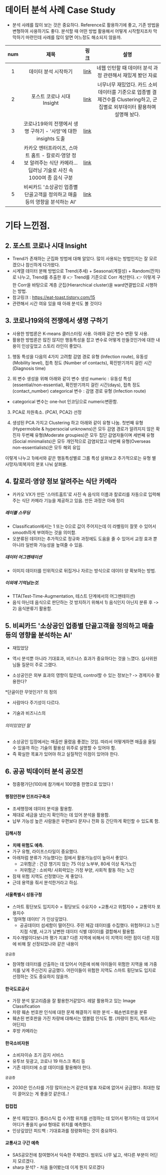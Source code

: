 # 데이터 분석 사례 Case Study 
- 분석 사례를 많이 보는 것은 중요하다. Reference로 활용하기에 좋고, 기존 방법을 변형하여 사용하기도 좋다. 분석할 때 어떤 방법 활용해서 어떻게 시작할지조차 막막하기 마련인데 사례를 많이 알면 어느정도 해소되지 않을까.

|num|제목|링크|설명|
|:---:|:---:|:---:|:---:| 
|1|데이터 분석 시작하기 |[link](https://www.slideshare.net/leoyang991/ss-90038927)|네웹 인턴할 때 데이터 분석 과정 관련해서 재밌게 봤던 자료|
|2|포스트 코로나 시대 Insight|[link](https://dacon.io/competitions/official/235618/codeshare/1448)|너무너무 재밌었다. 카드 소비 데이터를 기준으로 업종별 결제건수를 Clustering하고, 군집별로 외부데이터 활용하며 설명해 놨다. |
|3|코로나19와의 전쟁에서 생명 구하기 - '사망'에 대한 insights 도출|[link](https://dacon.io/codeshare/949)||
|4|카카오 엔터프라이즈, 스마트 홈트 - 칼로리·영양 정보 알려주는 식단 카메라… 딥러닝 기술로 사진 속 1000여 종 음식 구분|[link](https://magazine.hankyung.com/business/article/2020110301301000471)||
|5|비씨카드 '소상공인 업종별 단골고객을 정의하고 매출 등의 영향을 분석하는 AI' |[link](https://www.youtube.com/watch?v=WvvKBmTsPTY)||


# 기타 느낀점.
## 2. 포스트 코로나 시대 Insight  
- Trend가 존재하는 군집화 방법에 대해 알았다. 많이 사용되는 방법인지는 잘 모르겠으나 참신하게 다가왔다.
- 시계열 데이터 분해 방법으로 Trend(추세) + Seasonal(계절성) + Random(잔차) 로 나누고, Trend를 추출한 후 :point_right: Trend를 기준으로 Corr 계산한다.  :point_right: 이렇게 구한 Corr을 바탕으로  계층 군집(Hierarchical cluster)을 ward연결법으로 시행하는 방법.
- 참고링크 : https://eat-toast.tistory.com/15
- 관련해서 시간 여유 있을 때 아래 분석도 볼 것이다


## 3. 코로나19와의 전쟁에서 생명 구하기
- 사용한 방법론은 K-means 클러스터링 사용. 아래와 같은 변수 변환 및 사용. 
- 활용한 방법론은 많진 않지만 행동특성을 잡고 변수로 어떻게 만들것인가에 대한 내용이 인상깊었고 스토리 라인이 좋았다.

1) 행동 특성을 다음의 4가지 고려함
감염 경로 유형 (Infection route), 유동성 (Mobility level), 접촉 정도 (Number of contacts), 확진받기까지 걸린 시간 (Diagnosis time)

2) 위 변수 생성을 위해 아래와 같이 변수 생성
numeric : 유동성 특성(essential/non-essential), 확진받기까지 걸린 시간(days), 접촉 정도(contact_number)
categorical 변수 : 감염 경로 유형 (Infection route) 
- categorical 변수는 one-hot 인코딩으로 numeric변환함.

3) PCA로 차원축소. (PCA1, PCA2) 선정

4) 생성된 PCA 가지고 Clustering 하고 아래와 같이 유형 나눔.
첫번째 유형(Hypermobile & hypersocial unknowns)은 모두 감염 경로가 알려지지 않은 확진자
두번째 유형(Moderate groupies)은 모두 집단 감염자들이며
세번째 유형(Social minimalists)은 모두 개인적으로 감염되었고
네번째 유형(Overseas non-essentialists)은 모두 해외 유입

이렇게 나누고 1)에서와 같은 행동특성별로 그룹 특성 살펴보고 추가적으로는 유형 별 사망자/회복자의 분포 나눠 살펴봄. 


## 4. 칼로리·영양 정보 알려주는 식단 카메라 
- 카카오 VX가 만든 ‘스마트홈트’로 사진 속 음식의 이름과 칼로리를 자동으로 입력해 주는 식단 카메라 기능을 제공하고 있음. 만든 과정은 아래 정리
##### 레이블 스무딩
- Classification에서는 1 또는 0으로 값이 주어지는데 이 라벨링이 잘못 수 있어서 smooth하게 부여하는 것을 의미함. 
- 오분류된 데이터는 추가적으로 정규화 과정에도 도움을 줄 수 있어서 교정 효과 뿐 아니라 일반화 가능성을 높여줄 수 있음. 

##### 데이터 어그멘테이션
- 이미지 데이터를 인위적으로 뒤집거나 자르는 방식으로 데이터 양 확보하는 방법.

##### 이외에 기억남는것.
- TTA(Test-Time-Augmentation, 테스트 단계에서의 어그멘테이션)
- 음식 아닌데 음식으로 판단하는 것 방지하기 위해서 1) 음식인지 아닌지 분류 후 -> 2) 음식분류기 활용함.

## 5. 비씨카드 '소상공인 업종별 단골고객을 정의하고 매출 등의 영향을 분석하는 AI'
- 재밌었당
- 역시 분석뿐 아니라 기대효과, 비즈니스 효과가 중요하다는 것을 느꼈다. 심사위원님들 질문이 주로 그랬다. 

- 소상공인은 외부 효과의 영향이 많은데, control할 수 있는 정보는?
-> 경제지수 활용한다? 

*단골이란 무엇인가? 의 정의
- 사람마다 주기성이 다르다. 

- 기술과 비즈니스의 

###### 의미있었던 말
- 소상공인 입장에서는 매출만 올렸음 좋겠는 것임. 따라서 어떻게하면 매출을 올릴 수 있을까 하는 기술의 활용성 위주로 설명할 수 있어야 함.
- 즉 확실한 목표가 있어야 하고 실질적인 이점이 있어야 한다.

## 6. 공공 빅데이터 분석 공모전
- 청중평가단(100)에 참가해서 100명중 한명으로 있었다 ! 
#### 행정안전부 인프라구축과 
- 조세행정에 데이터 분석을 활용함.
- 제대로 세금을 냈는지 확인하는 데 있어 분석을 활용함. 
- 납부 가능성 높은 사람들은 우편보다 문자나 전화 등 간단하게 확인할 수 있도록 함.

#### 김해시청 
- **치매 위험도 예측.** 
- 가구 유형, 라이프스타일이 중요했다.
- 아래처럼 분류가 가능했다는 점에서 활용가능성이 높아서 좋았다.
    - 고위험군 : 건강 챙기지 않는 75 이상 노부부, 80세 이상 독거노인
    - 저위험군 : 소비력/ 사회력있는 가정 부양, 사회적 활동 하는 노인
- 잠재 위험 지역도 선정했다는 게 좋았다.
- 근데 용역을 줘서 분석한거라고 하심. 

#### 서울특별시 성동구청
- 스마트 횡단보도 입지지수 = 횡당보도 수요지수 +교통사고 위험지수 + 교통약자 포용지수
- '참여형 데이터' 가 인상깊었다.
  - 공공데이터 섬세함이 떨어진다. 주민 체감 데이터를 수집했다. 위험하다고 느낀 지점 식별, 사고가 날뻔한 데이터 식별 데이터를 결합해서 활용함.
- 지수개발이다보니까 평가 지표? 다른 지역에 비해서 이 지역이 어떤 점이 다른 지점에 비해 잘 선정되었나와 같은 내용이 

`궁금증`
- 참여형 데이터를 산출하는 데 있어서 어른에 비해 아이들이 위험한 지역을 왜 가중치를 낮게 주신건지 궁금했다. 어린이들이 위험한 지역도 스마트 횡단보도 입지로 선정하는 것도 중요하지 않을까. 

#### 한국도로공사 
- 가장 분석 알고리즘을 잘 활용한거같았다. 레알 활용하고 있는 Image Classification 
- 차량 훼손 번호판 인식에 대한 문제 해결하기 위한 분석 - 훼손번호판을 분류
- 훼손된 번호판을 가진 차량에 대해서는 엠블럼 인식도 함. (차량이 뭔지, 제조사는 어딘지) 
- 후방 카메라는 

#### 한국소비자원 
- 소비자이슈 조기 감지 서비스 
- 유투브 뒷광고, 코로나 19 마스크 폭리 등 
- 기존 데이터에 소셜 데이터를 활용해야 한다. 

`궁금증`
- 2030은 인스타를 가장 많이쓰는거 같은데 발표 자료에 없어서 궁금했다. 최대한 많이 끌어오는 게 좋을것 같은데..!

#### 컵컵컵
- 분석 재밌었다. 플라스틱 컵 수거함 위치를 선정하는 데 있어서 평가하는 데 있어서 어디가 좋을지 grid 형태로 위치를 예측했다. 
- 인상깊었던 피드백 : 기대효과를 정량화하는 것이 중요하다. 

#### 교통사고 구간 예측 
- SAS공모전에 참여했어서 익숙한 주제였다. 범위도 너무 넓고, 색다른 부분이 어딘지 모르겠다.
- sharp 분석? - 처음 들어봤는데 이게 뭔지 모르겠다









